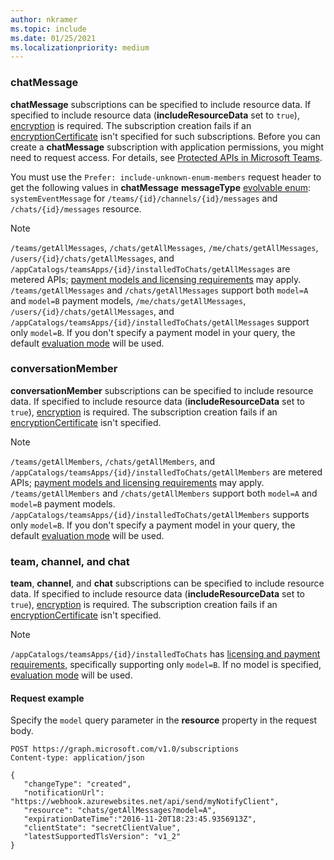 ```yaml
---
author: nkramer
ms.topic: include
ms.date: 01/25/2021
ms.localizationpriority: medium
---
```


<!-- markdownlint-disable MD041-->

### chatMessage

**chatMessage** subscriptions can be specified to include resource data. If specified to include resource data (**includeResourceData** set to `true`), [encryption](/graph/webhooks-with-resource-data) is required. The subscription creation fails if an [encryptionCertificate](/graph/api/resources/subscription) isn't specified for such subscriptions. Before you can create a **chatMessage** subscription with application permissions, you might need to request access. For details, see [Protected APIs in Microsoft Teams](/graph/teams-protected-apis).

You must use the `Prefer: include-unknown-enum-members` request header to get the following values in **chatMessage** **messageType** [evolvable enum](/graph/best-practices-concept#handling-future-members-in-evolvable-enumerations): `systemEventMessage` for `/teams/{id}/channels/{id}/messages` and `/chats/{id}/messages` resource.

> [!NOTE]
>`/teams/getAllMessages`, `/chats/getAllMessages`, `/me/chats/getAllMessages`, `/users/{id}/chats/getAllMessages`, and `/appCatalogs/teamsApps/{id}/installedToChats/getAllMessages` 
> are metered APIs; [payment models and licensing requirements](/graph/teams-licenses) may apply.
> `/teams/getAllMessages` and `/chats/getAllMessages` support both `model=A` and `model=B` payment models,
> `/me/chats/getAllMessages`, `/users/{id}/chats/getAllMessages`, and `/appCatalogs/teamsApps/{id}/installedToChats/getAllMessages` support only `model=B`.
> If you don't specify a payment model in your query, the default [evaluation mode](/graph/teams-licenses#evaluation-mode-default-requirements) will be used. 

### conversationMember
**conversationMember** subscriptions can be specified to include resource data. If specified to include resource data (**includeResourceData** set to `true`), [encryption](/graph/webhooks-with-resource-data) is required. The subscription creation fails if an [encryptionCertificate](/graph/api/resources/subscription) isn't specified.

> [!NOTE]
>`/teams/getAllMembers`, `/chats/getAllMembers`, and `/appCatalogs/teamsApps/{id}/installedToChats/getAllMembers` are metered APIs; [payment models and licensing requirements](/graph/teams-licenses) may apply.
> `/teams/getAllMembers` and `/chats/getAllMembers` support both `model=A` and `model=B` payment models. `/appCatalogs/teamsApps/{id}/installedToChats/getAllMembers` supports only `model=B`.
> If you don't specify a payment model in your query, the default [evaluation mode](/graph/teams-licenses#evaluation-mode-default-requirements) will be used. 

### team, channel, and chat
**team**, **channel**, and **chat** subscriptions can be specified to include resource data. If specified to include resource data (**includeResourceData** set to `true`), [encryption](/graph/webhooks-with-resource-data) is required. The subscription creation fails if an [encryptionCertificate](/graph/api/resources/subscription) isn't specified.

> [!NOTE]
>`/appCatalogs/teamsApps/{id}/installedToChats` has [licensing and payment requirements](/graph/teams-licenses), specifically supporting only `model=B`.
> If no model is specified, [evaluation mode](/graph/teams-licenses#evaluation-mode-default-requirements) will be used.


#### Request example

Specify the `model` query parameter in the **resource** property in the request body.

```http
POST https://graph.microsoft.com/v1.0/subscriptions
Content-type: application/json

{
   "changeType": "created",
   "notificationUrl": "https://webhook.azurewebsites.net/api/send/myNotifyClient",
   "resource": "chats/getAllMessages?model=A",
   "expirationDateTime":"2016-11-20T18:23:45.9356913Z",
   "clientState": "secretClientValue",
   "latestSupportedTlsVersion": "v1_2"
}
```
